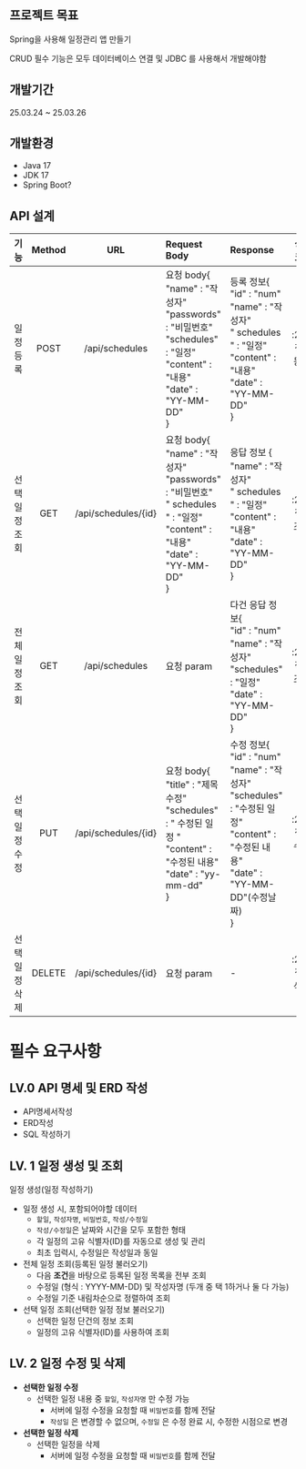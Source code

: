 ## 프로젝트 목표
Spring을 사용해 일정관리 앱 만들기

CRUD 필수 기능은 모두 데이터베이스 연결 및 JDBC 를 사용해서 개발해야함

## 개발기간
25.03.24 ~ 25.03.26

## 개발환경
- Java 17
- JDK 17
- Spring Boot?

## API 설계

|    기능    | Method |        URL         | Request Body                                                                                                                     | Response                                                                                                               |상태코드 |
|:--------:|:-------:|:------------------:|:---------------------------------------------------------------------------------------------------------------------------------|:-----------------------------------------------------------------------------------------------------------------------|:-----------:|
|  일정 등록   | POST   |   /api/schedules   | 요청 body{<br/>"name" : "작성자" <br/>"passwords" : "비밀번호"<br/>"schedules" : "일정"<br/>"content" : "내용"<br/>"date" : "YY-MM-DD"<br/>}  | 등록 정보{<br/>"id" : "num"<br/>"name" : "작성자"<br/>" schedules " : "일정"<br/>"content" : "내용"<br/>"date" : "YY-MM-DD"<br/>} | :200:정상등록: |
| 선택 일정 조회 | GET    |/api/schedules/{id} | 요청 body{<br/>"name" : "작성자"<br/>"passwords" : "비밀번호"<br/>" schedules " : "일정"<br/>"content" : "내용"<br/>"date" : "YY-MM-DD"<br/>} | 응답 정보 {<br/>"name" : "작성자"<br/>" schedules " : "일정"<br/>"content" : "내용"<br/>"date" : "YY-MM-DD"<br/>}                 | :200:정상조회: |
| 전체 일정 조회 | GET    |   /api/schedules   | 요청 param                                                                                                                         | 다건 응답 정보{<br/>"id" : "num"<br/>"name" : "작성자"<br/>"schedules" : "일정"<br/>"date" : "YY-MM-DD"<br/>}                                                            | :200:정상조회: |
| 선택 일정 수정 | PUT    |/api/schedules/{id} | 요청 body{<br/>"title" : "제목수정"<br/>"schedules" : " 수정된 일정 "<br/>"content" : "수정된 내용"<br/>"date" : "yy-mm-dd"<br/>}                     |수정 정보{<br/>"id" : "num"<br/>"name" : "작성자"<br/>"schedules" : "수정된 일정"<br/>"content" : "수정된 내용"<br/>"date" : "YY-MM-DD"(수정날짜)<br/>}| :200:정상수정: |
| 선택 일정 삭제 | DELETE |/api/schedules/{id}| 요청 param                                                                                                                         | -                                                                                                                      | :204:정상삭제: |


# 필수 요구사항
## LV.0 API 명세 및 ERD 작성
- API명세서작성
- ERD작성
- SQL 작성하기

## LV. 1 일정 생성 및 조회
일정 생성(일정 작성하기)
- 일정 생성 시, 포함되어야할 데이터
    - `할일`, `작성자명`, `비밀번호`, `작성/수정일`
    - `작성/수정일`은 날짜와 시간을 모두 포함한 형태
    - 각 일정의 고유 식별자(ID)를 자동으로 생성 및 관리
    - 최초 입력시, 수정일은 작성일과 동일
- 전체 일정 조회(등록된 일정 불러오기)
    - 다음 **조건**을 바탕으로 등록된 일정 목록을 전부 조회
    - 수정일 (형식 : YYYY-MM-DD) 및 작성자명 (두개 중 택 1하거나 둘 다 가능)
    - 수정일 기준 내림차순으로 정렬하여 조회
- 선택 일정 조회(선택한 일정 정보 불러오기)
  - 선택한 일정 단건의 정보 조회
  - 일정의 고유 식별자(ID)를 사용하여 조회

## LV. 2 일정 수정 및 삭제
- **선택한 일정 수정**
    - 선택한 일정 내용 중 `할일`, `작성자명` 만 수정 가능
        - 서버에 일정 수정을 요청할 때 `비밀번호`를 함께 전달
        - `작성일` 은 변경할 수 없으며, `수정일` 은 수정 완료 시, 수정한 시점으로 변경
- **선택한 일정 삭제**
    - 선택한 일정을 삭제
        - 서버에 일정 수정을 요청할 때 `비밀번호`를 함께 전달
